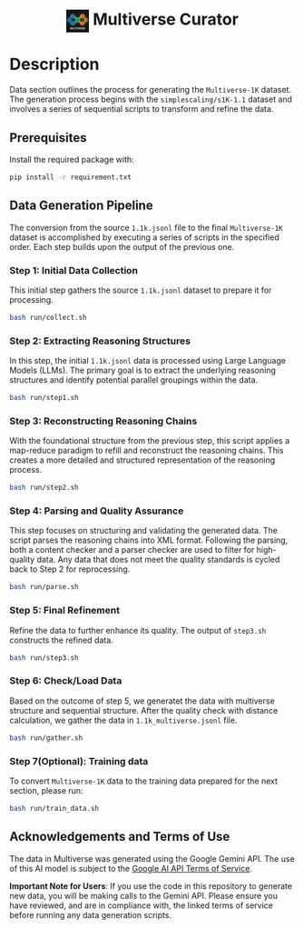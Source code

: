 <div align="center">
<h1><img src="../assets/multiverse-logo.png" height="40px" align="top"/> Multiverse Curator
</h1>
</div>

# Description

Data section outlines the process for generating the `Multiverse-1K` dataset. The generation process begins with the `simplescaling/s1K-1.1` dataset and involves a series of sequential scripts to transform and refine the data.

## Prerequisites

Install the required package with:
```bash
pip install -r requirement.txt
```

## Data Generation Pipeline

The conversion from the source `1.1k.jsonl` file to the final `Multiverse-1K` dataset is accomplished by executing a series of scripts in the specified order. Each step builds upon the output of the previous one.

### Step 1: Initial Data Collection

This initial step gathers the source `1.1k.jsonl` dataset to prepare it for processing.

```bash
bash run/collect.sh
```

### Step 2: Extracting Reasoning Structures

In this step, the initial `1.1k.jsonl` data is processed using Large Language Models (LLMs). The primary goal is to extract the underlying reasoning structures and identify potential parallel groupings within the data.

```bash
bash run/step1.sh
```

### Step 3: Reconstructing Reasoning Chains

With the foundational structure from the previous step, this script applies a map-reduce paradigm to refill and reconstruct the reasoning chains. This creates a more detailed and structured representation of the reasoning process.

```bash
bash run/step2.sh
```

### Step 4: Parsing and Quality Assurance

This step focuses on structuring and validating the generated data. The script parses the reasoning chains into XML format. Following the parsing, both a content checker and a parser checker are used to filter for high-quality data. Any data that does not meet the quality standards is cycled back to Step 2 for reprocessing.

```bash
bash run/parse.sh
```

### Step 5: Final Refinement

Refine the data to further enhance its quality. The output of `step3.sh` constructs the refined data.

```bash
bash run/step3.sh
```

### Step 6: Check/Load Data

Based on the outcome of step 5, we generatet the data with multiverse structure and sequential structure. After the quality check with distance calculation, we gather the data in `1.1k_multiverse.jsonl` file.

```bash
bash run/gather.sh
```

### Step 7(Optional): Training data

To convert `Multiverse-1K` data to the training data prepared for the next section, please run:
```bash
bash run/train_data.sh
```

## Acknowledgements and Terms of Use
The data in Multiverse was generated using the Google Gemini API. The use of this AI model is subject to the [Google AI API Terms of Service](https://ai.google.dev/terms).

**Important Note for Users**: If you use the code in this repository to generate new data, you will be making calls to the Gemini API. Please ensure you have reviewed, and are in compliance with, the linked terms of service before running any data generation scripts.
